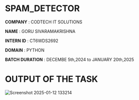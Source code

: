 # SPAM_DETECTOR

**COMPANY** : CODTECH IT SOLUTIONS

**NAME** : GORU SIVARAMAKRISHNA

**INTERN ID** : CT6WDS2692

**DOMAIN** : PYTHON

**BATCH DURATION** : DECEMBE 5th,2024 to JANUARY 20th,2025

# OUTPUT OF THE TASK

![Screenshot 2025-01-12 133214](https://github.com/user-attachments/assets/b2768adb-a08e-4c16-88ae-d9a36578087e)
